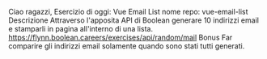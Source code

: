 Ciao ragazzi,
Esercizio di oggi: Vue Email List
nome repo: vue-email-list
Descrizione
Attraverso l'apposita API di Boolean generare 10 indirizzi email e stamparli in pagina all'interno di una lista.
https://flynn.boolean.careers/exercises/api/random/mail
Bonus
Far comparire gli indirizzi email solamente quando sono stati tutti generati.